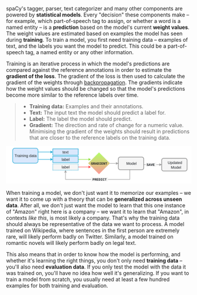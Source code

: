 spaCy's tagger, parser, text categorizer and many other components are powered
by **statistical models**. Every "decision" these components make – for example,
which part-of-speech tag to assign, or whether a word is a named entity – is a
**prediction** based on the model's current **weight values**. The weight
values are estimated based on examples the model has seen
during **training**. To train a model, you first need training data – examples
of text, and the labels you want the model to predict. This could be a
part-of-speech tag, a named entity or any other information.

Training is an iterative process in which the model's predictions are compared 
against the reference annotations in order to estimate the **gradient of the
loss**. The gradient of the loss is then used to calculate the gradient of the
weights through [backpropagation](https://thinc.ai/backprop101). The gradients
indicate how the weight values should be changed so that the model's
predictions become more similar to the reference labels over time. 

> - **Training data:** Examples and their annotations.
> - **Text:** The input text the model should predict a label for.
> - **Label:** The label the model should predict.
> - **Gradient:** The direction and rate of change for a numeric value.
>   Minimising the gradient of the weights should result in predictions that
>   are closer to the reference labels on the training data.

![The training process](../../images/training.svg)

When training a model, we don't just want it to memorize our examples – we want
it to come up with a theory that can be **generalized across unseen data**.
After all, we don't just want the model to learn that this one instance of
"Amazon" right here is a company – we want it to learn that "Amazon", in
contexts _like this_, is most likely a company. That's why the training data
should always be representative of the data we want to process. A model trained
on Wikipedia, where sentences in the first person are extremely rare, will
likely perform badly on Twitter. Similarly, a model trained on romantic novels
will likely perform badly on legal text.

This also means that in order to know how the model is performing, and whether
it's learning the right things, you don't only need **training data** – you'll
also need **evaluation data**. If you only test the model with the data it was
trained on, you'll have no idea how well it's generalizing. If you want to train
a model from scratch, you usually need at least a few hundred examples for both
training and evaluation.
